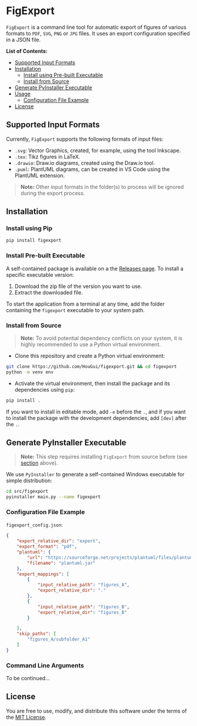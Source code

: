 # FigExport
`FigExport` is a command line tool for automatic export of figures of various formats to `PDF`, 
`SVG`, `PNG` or `JPG` files. It uses an export configuration specified in a JSON file.

**List of Contents:**
- [Supported Input Formats](#supported-input-formats)
- [Installation](#installation)
  - [Install using Pre-built Executable](#install-using-pre-built-executable)
  - [Install from Source](#install-from-source)
- [Generate PyInstaller Executable](#generate-pyinstaller-executable)
- [Usage](#usage)
  - [Configuration File Example](#configuration-file-example)
- [License](#license)


## Supported Input Formats
Currently, `FigExport` supports the following formats of input files:
* `.svg`: Vector Graphics, created, for example, using the tool Inkscape.
* `.tex`: Tikz figures in LaTeX.
* `.drawio`: Draw.io diagrams, created using the Draw.io tool.
* `.puml`: PlantUML diagrams, can be created in VS Code using the PlantUML extension.

> **Note:** Other input formats in the folder(s) to process will be ignored during the
> export process.

## Installation
### Install using Pip
```sh
pip install figexport
```

### Install Pre-built Executable
A self-contained package is available on a the [Releases page](https://github.com/HouGui/figexport/releases).
To install a specific executable version:
1. Download the zip file of the version you want to use.
2. Extract the downloaded file.

To start the application from a terminal at any time, add the folder containing the `figexport` executable to
your system path.

### Install from Source
> **Note:**
> To avoid potential dependency conflicts on your system, it is highly recommended to use a 
> Python virtual environment.

* Clone this repository and create a Python virtual environment:
```sh
git clone https://github.com/HouGui/figexport.git && cd figexport
python -m venv env
```

* Activate the virtual environment, then install the package and its dependencies using `pip`:
```sh
pip install .
```
If you want to install in editable mode, add `-e` before the `.`, and if you want to install the package with 
the development dependencies, add `[dev]` after the `.`.

## Generate PyInstaller Executable
> **Note:**
> This step requires installing `FigExport` from source before (see [section](#install-from-source) above).

We use `PyInstaller` to generate a self-contained Windows executable for simple distribution:
```sh
cd src/figexport
pyinstaller main.py --name figexport
```

### Configuration File Example
`figexport_config.json`:
```json
{
    "export_relative_dir": "export",
    "export_format": "pdf",
    "plantuml": {
        "url": "https://sourceforge.net/projects/plantuml/files/plantuml.jar/download",
        "filename": "plantuml.jar"
    },
    "export_mappings": [
        {
            "input_relative_path": "figures_A",
            "export_relative_dir": "."
        },
        {
            "input_relative_path": "figures_B",
            "export_relative_dir": "figures_B"
        }

    ],
    "skip_paths": [
        "figures_A/subfolder_A1"
    ]
}
```

### Command Line Arguments
To be continued...

## License
You are free to use, modify, and distribute this software under the terms of the [MIT License](LICENSE).
